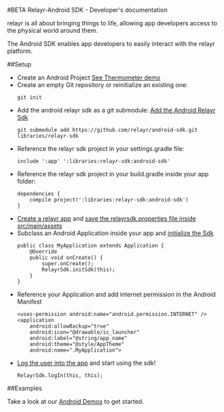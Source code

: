 #BETA Relayr-Android SDK - Developer's documentation

relayr is all about bringing things to life, allowing app developers access to the physical world around them.

The Android SDK enables app developers to easily interact with the relayr platform.


##Setup

- Create an Android Project [See Thermometer demo](https://github.com/relayr/android-demo-apps/commit/3e33f01c7e693e5ee0f9884dea8218731b8c9c8b)
- Create an empty Git repository or reinitialize an existing one:
    ```
    git init
    ```
- Add the android relayr sdk as a git submodule: [Add the Android Relayr Sdk](https://github.com/relayr/android-demo-apps/commit/f2c17c6a9a20f0c0e1f12cf8c38c2afd5ed4449d)
    ```
    git submodule add https://github.com/relayr/android-sdk.git libraries/relayr-sdk
    ```
- Reference the relayr sdk project in your settings.gradle file: 
    ```
    include ':app' ':libraries:relayr-sdk:android-sdk'
    ```
- Reference the relayr sdk project in your build.gradle inside your app folder:
    ```
    dependencies {
        compile project(':libraries:relayr-sdk:android-sdk')
    }
    ```
- [Create a relayr app](https://developer.relayr.io/dashboard/apps/myApps) and [save the relayrsdk.properties file inside src/main/assets](https://github.com/relayr/android-demo-apps/commit/06b85d467fdf6300367d6d997a0f89fc3b9a184c) 
- Subclass an Android Application inside your app and [initialize the Sdk](https://github.com/relayr/android-demo-apps/commit/27bef2e3c588c0e2351294a7fdc6418240af4bd4)
    ```
    public class MyApplication extends Application {
        @Override
        public void onCreate() {
            super.onCreate();
            RelayrSdk.initSdk(this);
        }
    }
    ```
- Reference your Application and add internet permission in the Android Manifest
    ```
    <uses-permission android:name="android.permission.INTERNET" />
    <application
        android:allowBackup="true"
        android:icon="@drawable/ic_launcher"
        android:label="@string/app_name"
        android:theme="@style/AppTheme"
        android:name=".MyApplication">
    ```
- [Log the user into the app](https://github.com/relayr/android-demo-apps/commit/19bf3578de9fd2c20e2ebab50c5a280500d411c9) and start using the sdk!
    ```
    RelayrSdk.logIn(this, this);
    ```
    
##Examples

Take a look at our [Android Demos](https://github.com/relayr/android-demo-apps) to get started.